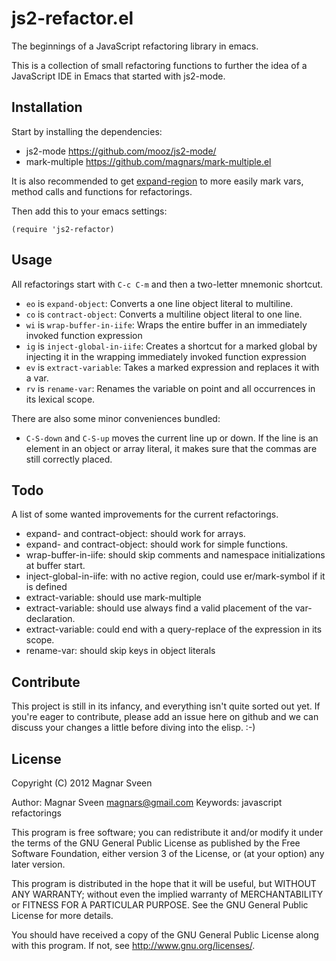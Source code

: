 # js2-refactor.el

The beginnings of a JavaScript refactoring library in emacs.

This is a collection of small refactoring functions to further the idea of a
JavaScript IDE in Emacs that started with js2-mode.

## Installation

Start by installing the dependencies:

 * js2-mode https://github.com/mooz/js2-mode/
 * mark-multiple https://github.com/magnars/mark-multiple.el

It is also recommended to get
[expand-region](https://github.com/magnars/expand-region.el) to more easily mark
vars, method calls and functions for refactorings.

Then add this to your emacs settings:

    (require 'js2-refactor)

## Usage

All refactorings start with `C-c C-m` and then a two-letter mnemonic shortcut.

 * `eo` is `expand-object`: Converts a one line object literal to multiline.
 * `co` is `contract-object`: Converts a multiline object literal to one line.
 * `wi` is `wrap-buffer-in-iife`: Wraps the entire buffer in an immediately invoked function expression
 * `ig` is `inject-global-in-iife`: Creates a shortcut for a marked global by injecting it in the wrapping immediately invoked function expression
 * `ev` is `extract-variable`: Takes a marked expression and replaces it with a var.
 * `rv` is `rename-var`: Renames the variable on point and all occurrences in its lexical scope.

There are also some minor conveniences bundled:

 * `C-S-down` and `C-S-up` moves the current line up or down. If the line is an
   element in an object or array literal, it makes sure that the commas are
   still correctly placed.

## Todo

A list of some wanted improvements for the current refactorings.

 * expand- and contract-object: should work for arrays.
 * expand- and contract-object: should work for simple functions.
 * wrap-buffer-in-iife: should skip comments and namespace initializations at buffer start.
 * inject-global-in-iife: with no active region, could use er/mark-symbol if it is defined
 * extract-variable: should use mark-multiple
 * extract-variable: should use always find a valid placement of the var-declaration.
 * extract-variable: could end with a query-replace of the expression in its scope.
 * rename-var: should skip keys in object literals

## Contribute

This project is still in its infancy, and everything isn't quite sorted out
yet. If you're eager to contribute, please add an issue here on github and we
can discuss your changes a little before diving into the elisp. :-)

## License

Copyright (C) 2012 Magnar Sveen

Author: Magnar Sveen <magnars@gmail.com>
Keywords: javascript refactorings

This program is free software; you can redistribute it and/or modify
it under the terms of the GNU General Public License as published by
the Free Software Foundation, either version 3 of the License, or
(at your option) any later version.

This program is distributed in the hope that it will be useful,
but WITHOUT ANY WARRANTY; without even the implied warranty of
MERCHANTABILITY or FITNESS FOR A PARTICULAR PURPOSE.  See the
GNU General Public License for more details.

You should have received a copy of the GNU General Public License
along with this program.  If not, see <http://www.gnu.org/licenses/>.
